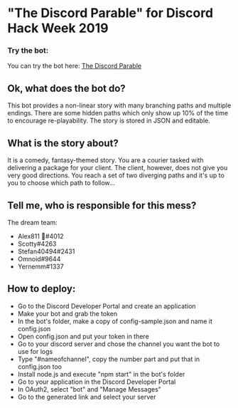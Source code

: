 # "The Discord Parable" for Discord Hack Week 2019

### Try the bot:
You can try the bot here: [The Discord Parable](https://discord.gg/Kjt4ZhR)

## Ok, what does the bot do?
This bot provides a non-linear story with many branching paths and multiple endings. There are some hidden paths which only show up 10% of the time to encourage re-playability. The story is stored in JSON and editable.

## What is the story about?
It is a comedy, fantasy-themed story. You are a courier tasked with delivering a package for your client. The client, however, does not give you very good directions. You reach a set of two diverging paths and it's up to you to choose which path to follow...

## Tell me, who is responsible for this mess?
The dream team:
* Alex811 💜#4012
* Scotty#4263
* Stefan40494#2431
* Omnoid#9644
* Yernemm#1337

## How to deploy:
* Go to the Discord Developer Portal and create an application
* Make your bot and grab the token
* In the bot's folder, make a copy of config-sample.json and name it config.json
* Open config.json and put your token in there
* Go to your discord server and chose the channel you want the bot to use for logs
* Type "\#nameofchannel", copy the number part and put that in config.json too
* Install node.js and execute "npm start" in the bot's folder
* Go to your application in the Discord Developer Portal
* In OAuth2, select "bot" and "Manage Messages"
* Go to the generated link and select your server
